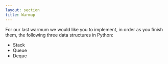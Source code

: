 ```yaml
---
layout: section
title: Warmup
---
```


For our last warmum we would like you to implement, in order as you finish them, the following three data structures in Python:

- Stack
- Queue
- Deque
